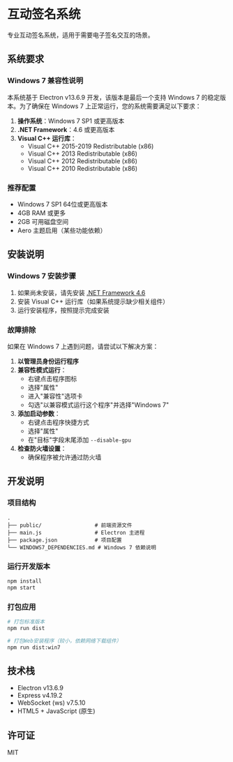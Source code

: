 # 互动签名系统

专业互动签名系统，适用于需要电子签名交互的场景。

## 系统要求

### Windows 7 兼容性说明

本系统基于 Electron v13.6.9 开发，该版本是最后一个支持 Windows 7 的稳定版本。为了确保在 Windows 7 上正常运行，您的系统需要满足以下要求：

1. **操作系统**：Windows 7 SP1 或更高版本
2. **.NET Framework**：4.6 或更高版本
3. **Visual C++ 运行库**：
   - Visual C++ 2015-2019 Redistributable (x86)
   - Visual C++ 2013 Redistributable (x86)
   - Visual C++ 2012 Redistributable (x86)
   - Visual C++ 2010 Redistributable (x86)

### 推荐配置

- Windows 7 SP1 64位或更高版本
- 4GB RAM 或更多
- 2GB 可用磁盘空间
- Aero 主题启用（某些功能依赖）

## 安装说明

### Windows 7 安装步骤

1. 如果尚未安装，请先安装 [.NET Framework 4.6](https://dotnet.microsoft.com/download/dotnet-framework)
2. 安装 Visual C++ 运行库（如果系统提示缺少相关组件）
3. 运行安装程序，按照提示完成安装

### 故障排除

如果在 Windows 7 上遇到问题，请尝试以下解决方案：

1. **以管理员身份运行程序**
2. **兼容性模式运行**：
   - 右键点击程序图标
   - 选择"属性"
   - 进入"兼容性"选项卡
   - 勾选"以兼容模式运行这个程序"并选择"Windows 7"
3. **添加启动参数**：
   - 右键点击程序快捷方式
   - 选择"属性"
   - 在"目标"字段末尾添加 `--disable-gpu`
4. **检查防火墙设置**：
   - 确保程序被允许通过防火墙

## 开发说明

### 项目结构

```
.
├── public/                 # 前端资源文件
├── main.js                 # Electron 主进程
├── package.json            # 项目配置
└── WINDOWS7_DEPENDENCIES.md # Windows 7 依赖说明
```

### 运行开发版本

```bash
npm install
npm start
```

### 打包应用

```bash
# 打包标准版本
npm run dist

# 打包Web安装程序（较小，依赖网络下载组件）
npm run dist:win7
```

## 技术栈

- Electron v13.6.9
- Express v4.19.2
- WebSocket (ws) v7.5.10
- HTML5 + JavaScript (原生)

## 许可证

MIT